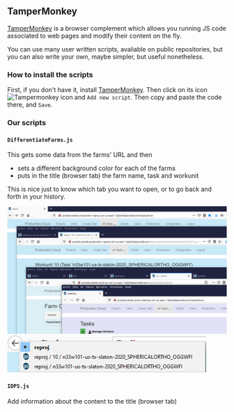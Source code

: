 ## TamperMonkey

[TamperMonkey](https://www.tampermonkey.net/) is a browser complement which
allows you running JS code associated to web pages and modify their content on
the fly.

You can use many user written scripts, avaliable on public repositories, but
you can also write your own, maybe simpler, but useful nonetheless.

### How to install the scripts
First, if you don't have it, install [TamperMonkey](https://www.tampermonkey.net/).
Then click on its icon ![Tampermonkey icon](https://tampermonkey.freetls.fastly.net/favicon.ico)
and `Add new script`. Then copy and paste the code there, and `Save`.

### Our scripts

#### `DifferentiateFarms.js`
This gets some data from the farms' URL and then
* sets a different background color for each of the farms
* puts in the title (browser tab) the farm name, task and workunit

This is nice just to know which tab you want to open, or to go back and forth
in your history.

![Sample screenshot](screenshots/BrowserTabs.png)
![Sample screenshot](screenshots/history.png)

#### `IDPS.js`
Add information about the content to the title (browser tab)
